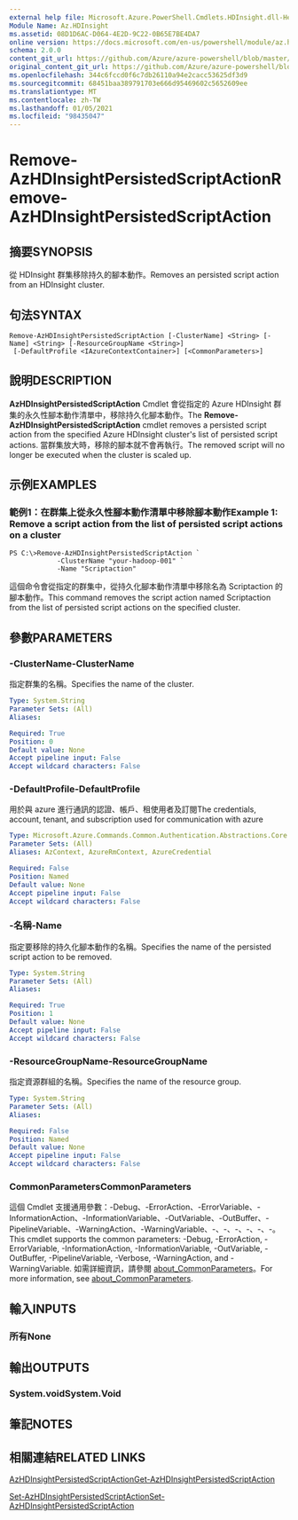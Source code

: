 ```yaml
---
external help file: Microsoft.Azure.PowerShell.Cmdlets.HDInsight.dll-Help.xml
Module Name: Az.HDInsight
ms.assetid: 08D1D6AC-D064-4E2D-9C22-0B65E7BE4DA7
online version: https://docs.microsoft.com/en-us/powershell/module/az.hdinsight/remove-azhdinsightpersistedscriptaction
schema: 2.0.0
content_git_url: https://github.com/Azure/azure-powershell/blob/master/src/HDInsight/HDInsight/help/Remove-AzHDInsightPersistedScriptAction.md
original_content_git_url: https://github.com/Azure/azure-powershell/blob/master/src/HDInsight/HDInsight/help/Remove-AzHDInsightPersistedScriptAction.md
ms.openlocfilehash: 344c6fccd0f6c7db26110a94e2cacc53625df3d9
ms.sourcegitcommit: 68451baa389791703e666d95469602c5652609ee
ms.translationtype: MT
ms.contentlocale: zh-TW
ms.lasthandoff: 01/05/2021
ms.locfileid: "98435047"
---
```

# <span data-ttu-id="1d4b6-101">Remove-AzHDInsightPersistedScriptAction</span><span class="sxs-lookup"><span data-stu-id="1d4b6-101">Remove-AzHDInsightPersistedScriptAction</span></span>

## <span data-ttu-id="1d4b6-102">摘要</span><span class="sxs-lookup"><span data-stu-id="1d4b6-102">SYNOPSIS</span></span>
<span data-ttu-id="1d4b6-103">從 HDInsight 群集移除持久的腳本動作。</span><span class="sxs-lookup"><span data-stu-id="1d4b6-103">Removes an persisted script action from an HDInsight cluster.</span></span>

## <span data-ttu-id="1d4b6-104">句法</span><span class="sxs-lookup"><span data-stu-id="1d4b6-104">SYNTAX</span></span>

```
Remove-AzHDInsightPersistedScriptAction [-ClusterName] <String> [-Name] <String> [-ResourceGroupName <String>]
 [-DefaultProfile <IAzureContextContainer>] [<CommonParameters>]
```

## <span data-ttu-id="1d4b6-105">說明</span><span class="sxs-lookup"><span data-stu-id="1d4b6-105">DESCRIPTION</span></span>
<span data-ttu-id="1d4b6-106">**AzHDInsightPersistedScriptAction** Cmdlet 會從指定的 Azure HDInsight 群集的永久性腳本動作清單中，移除持久化腳本動作。</span><span class="sxs-lookup"><span data-stu-id="1d4b6-106">The **Remove-AzHDInsightPersistedScriptAction** cmdlet removes a persisted script action from the specified Azure HDInsight cluster's list of persisted script actions.</span></span>
<span data-ttu-id="1d4b6-107">當群集放大時，移除的腳本就不會再執行。</span><span class="sxs-lookup"><span data-stu-id="1d4b6-107">The removed script will no longer be executed when the cluster is scaled up.</span></span>

## <span data-ttu-id="1d4b6-108">示例</span><span class="sxs-lookup"><span data-stu-id="1d4b6-108">EXAMPLES</span></span>

### <span data-ttu-id="1d4b6-109">範例1：在群集上從永久性腳本動作清單中移除腳本動作</span><span class="sxs-lookup"><span data-stu-id="1d4b6-109">Example 1: Remove a script action from the list of persisted script actions on a cluster</span></span>
```
PS C:\>Remove-AzHDInsightPersistedScriptAction `
            -ClusterName "your-hadoop-001" `
            -Name "Scriptaction"
```

<span data-ttu-id="1d4b6-110">這個命令會從指定的群集中，從持久化腳本動作清單中移除名為 Scriptaction 的腳本動作。</span><span class="sxs-lookup"><span data-stu-id="1d4b6-110">This command removes the script action named Scriptaction from the list of persisted script actions on the specified cluster.</span></span>

## <span data-ttu-id="1d4b6-111">參數</span><span class="sxs-lookup"><span data-stu-id="1d4b6-111">PARAMETERS</span></span>

### <span data-ttu-id="1d4b6-112">-ClusterName</span><span class="sxs-lookup"><span data-stu-id="1d4b6-112">-ClusterName</span></span>
<span data-ttu-id="1d4b6-113">指定群集的名稱。</span><span class="sxs-lookup"><span data-stu-id="1d4b6-113">Specifies the name of the cluster.</span></span>

```yaml
Type: System.String
Parameter Sets: (All)
Aliases:

Required: True
Position: 0
Default value: None
Accept pipeline input: False
Accept wildcard characters: False
```

### <span data-ttu-id="1d4b6-114">-DefaultProfile</span><span class="sxs-lookup"><span data-stu-id="1d4b6-114">-DefaultProfile</span></span>
<span data-ttu-id="1d4b6-115">用於與 azure 進行通訊的認證、帳戶、租使用者及訂閱</span><span class="sxs-lookup"><span data-stu-id="1d4b6-115">The credentials, account, tenant, and subscription used for communication with azure</span></span>

```yaml
Type: Microsoft.Azure.Commands.Common.Authentication.Abstractions.Core.IAzureContextContainer
Parameter Sets: (All)
Aliases: AzContext, AzureRmContext, AzureCredential

Required: False
Position: Named
Default value: None
Accept pipeline input: False
Accept wildcard characters: False
```

### <span data-ttu-id="1d4b6-116">-名稱</span><span class="sxs-lookup"><span data-stu-id="1d4b6-116">-Name</span></span>
<span data-ttu-id="1d4b6-117">指定要移除的持久化腳本動作的名稱。</span><span class="sxs-lookup"><span data-stu-id="1d4b6-117">Specifies the name of the persisted script action to be removed.</span></span>

```yaml
Type: System.String
Parameter Sets: (All)
Aliases:

Required: True
Position: 1
Default value: None
Accept pipeline input: False
Accept wildcard characters: False
```

### <span data-ttu-id="1d4b6-118">-ResourceGroupName</span><span class="sxs-lookup"><span data-stu-id="1d4b6-118">-ResourceGroupName</span></span>
<span data-ttu-id="1d4b6-119">指定資源群組的名稱。</span><span class="sxs-lookup"><span data-stu-id="1d4b6-119">Specifies the name of the resource group.</span></span>

```yaml
Type: System.String
Parameter Sets: (All)
Aliases:

Required: False
Position: Named
Default value: None
Accept pipeline input: False
Accept wildcard characters: False
```

### <span data-ttu-id="1d4b6-120">CommonParameters</span><span class="sxs-lookup"><span data-stu-id="1d4b6-120">CommonParameters</span></span>
<span data-ttu-id="1d4b6-121">這個 Cmdlet 支援通用參數：-Debug、-ErrorAction、-ErrorVariable、-InformationAction、-InformationVariable、-OutVariable、-OutBuffer、-PipelineVariable、-WarningAction、-WarningVariable、-、-、-、-、-、-。</span><span class="sxs-lookup"><span data-stu-id="1d4b6-121">This cmdlet supports the common parameters: -Debug, -ErrorAction, -ErrorVariable, -InformationAction, -InformationVariable, -OutVariable, -OutBuffer, -PipelineVariable, -Verbose, -WarningAction, and -WarningVariable.</span></span> <span data-ttu-id="1d4b6-122">如需詳細資訊，請參閱 [about_CommonParameters](http://go.microsoft.com/fwlink/?LinkID=113216)。</span><span class="sxs-lookup"><span data-stu-id="1d4b6-122">For more information, see [about_CommonParameters](http://go.microsoft.com/fwlink/?LinkID=113216).</span></span>

## <span data-ttu-id="1d4b6-123">輸入</span><span class="sxs-lookup"><span data-stu-id="1d4b6-123">INPUTS</span></span>

### <span data-ttu-id="1d4b6-124">所有</span><span class="sxs-lookup"><span data-stu-id="1d4b6-124">None</span></span>

## <span data-ttu-id="1d4b6-125">輸出</span><span class="sxs-lookup"><span data-stu-id="1d4b6-125">OUTPUTS</span></span>

### <span data-ttu-id="1d4b6-126">System.void</span><span class="sxs-lookup"><span data-stu-id="1d4b6-126">System.Void</span></span>

## <span data-ttu-id="1d4b6-127">筆記</span><span class="sxs-lookup"><span data-stu-id="1d4b6-127">NOTES</span></span>

## <span data-ttu-id="1d4b6-128">相關連結</span><span class="sxs-lookup"><span data-stu-id="1d4b6-128">RELATED LINKS</span></span>

[<span data-ttu-id="1d4b6-129">AzHDInsightPersistedScriptAction</span><span class="sxs-lookup"><span data-stu-id="1d4b6-129">Get-AzHDInsightPersistedScriptAction</span></span>](./Get-AzHDInsightPersistedScriptAction.md)

[<span data-ttu-id="1d4b6-130">Set-AzHDInsightPersistedScriptAction</span><span class="sxs-lookup"><span data-stu-id="1d4b6-130">Set-AzHDInsightPersistedScriptAction</span></span>](./Set-AzHDInsightPersistedScriptAction.md)



